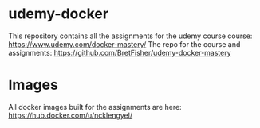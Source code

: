 # udemy-docker
This repository contains all the assignments for the udemy course
course: https://www.udemy.com/docker-mastery/
The repo for the course and assignments: https://github.com/BretFisher/udemy-docker-mastery

# Images
All docker images built for the assignments are here: https://hub.docker.com/u/ncklengyel/
